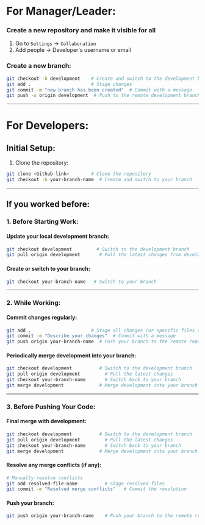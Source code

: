 
# For Manager/Leader:

### Create a new repository and make it visible for all
1. Go to `Settings` -> `Collaboration`
2. Add people -> Developer's username or email

### Create a new branch:
```bash
git checkout -b development    # Create and switch to the development branch
git add .                      # Stage changes
git commit -m "new branch has been created"  # Commit with a message
git push -u origin development  # Push to the remote development branch
```

---

# For Developers:

## Initial Setup:
1. Clone the repository:
```bash
git clone <Github-link>        # Clone the repository
git checkout -b your-branch-name  # Create and switch to your branch
```

---

## If you worked before:

### 1. Before Starting Work:

#### Update your local development branch:
```bash
git checkout development         # Switch to the development branch
git pull origin development       # Pull the latest changes from development
```

#### Create or switch to your branch:
```bash
git checkout your-branch-name   # Switch to your branch
```

---

### 2. While Working:

#### Commit changes regularly:
```bash
git add .                      # Stage all changes (or specific files with `git add <file-name>`)
git commit -m "Describe your changes"  # Commit with a message
git push origin your-branch-name  # Push your branch to the remote repository
```

#### Periodically merge development into your branch:
```bash
git checkout development          # Switch to the development branch
git pull origin development         # Pull the latest changes
git checkout your-branch-name       # Switch back to your branch
git merge development             # Merge development into your branch
```

---

### 3. Before Pushing Your Code:

#### Final merge with development:
```bash
git checkout development          # Switch to the development branch
git pull origin development         # Pull the latest changes
git checkout your-branch-name       # Switch back to your branch
git merge development             # Merge development into your branch
```

#### Resolve any merge conflicts (if any):
```bash
# Manually resolve conflicts
git add resolved-file-name          # Stage resolved files
git commit -m "Resolved merge conflicts"   # Commit the resolution
```

#### Push your branch:
```bash
git push origin your-branch-name    # Push your branch to the remote repository
```

